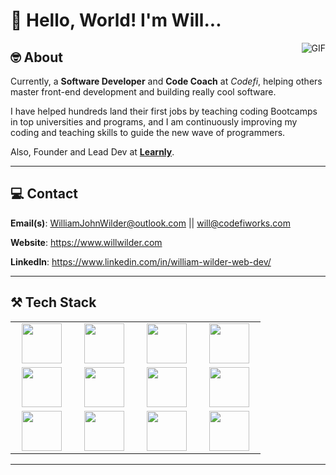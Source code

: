 # 🚀 Hello, World! I'm Will...

<img align="right" alt="GIF" src="https://i.pinimg.com/originals/e4/26/70/e426702edf874b181aced1e2fa5c6cde.gif" />


## 🤓 About

 
Currently, a **Software Developer** and **Code Coach** at _Codefi_, helping others master front-end development and building really cool software.

I have helped hundreds land their first jobs by teaching coding Bootcamps in top universities and programs, and I am continuously improving my coding and teaching skills to guide the new wave of programmers.

Also, Founder and Lead Dev at **[Learnly](https://app.learnly.ai)**.

---

## 💻 Contact

 
**Email(s)**: WilliamJohnWilder@outlook.com || will@codefiworks.com

**Website**: https://www.willwilder.com

**LinkedIn**: https://www.linkedin.com/in/william-wilder-web-dev/

---

## ⚒ Tech Stack

<table>
  <tbody>
    <tr valign="center">
      <td width="20%" align="center">
        <img height="64px" src="https://cdn.svgporn.com/logos/react.svg">
      </td>
      <td width="20%" align="center">
        <img height="64px" src="https://cdn.svgporn.com/logos/html-5.svg">
      </td>
      <td width="20%" align="center">
        <img height="64px" src="https://cdn.svgporn.com/logos/css-3.svg">
      </td>
      <td width="20%" align="center">
       <img height="64px" src="https://cdn.svgporn.com/logos/javascript.svg">
      </td>
    </tr>
    <tr valign="center">
      <td width="20%" align="center">
        <img height="64px" src="https://cdn.worldvectorlogo.com/logos/nextjs-2.svg">
      </td>
      <td width="20%" align="center">
        <img height="64px" src="https://cdn.svgporn.com/logos/tailwindcss.svg">
      </td>
      <td width="20%" align="center">
        <img height="64px" src="https://cdn.svgporn.com/logos/docker.svg">
      </td>
      <td width="20%" align="center">
        <img height="64px" src="https://cdn.svgporn.com/logos/figma.svg">
      </td>
    </tr>
    <tr valign="center">
      <td width="20%" align="center">
        <img height="64px" src="https://cdn.svgporn.com/logos/nodejs.svg">
      </td>
      <td width="20%" align="center">
        <img height="64px" src="https://cdn.svgporn.com/logos/typescript.svg">
      </td>
      <td width="20%" align="center">
        <img height="64px" src="https://cdn.svgporn.com/logos/postgresql.svg">
      </td>
       <td width="20%" align="center">
        <img height="64px" src="https://cdn.svgporn.com/logos/rails.svg">
      </td>
    </tr>
  </tbody>
</table>

---

<!--- 
## ⚒ GitHub Stats

<div margin="0 auto">
<p><img align="center" src="https://github-readme-streak-stats.herokuapp.com/?user=wilderdev&" alt="wilderdev" /></p>
</div>

### Check out My Blog Posts
https://github.com/Souravdey777/Github-Cards-External-Blogs 
--->

